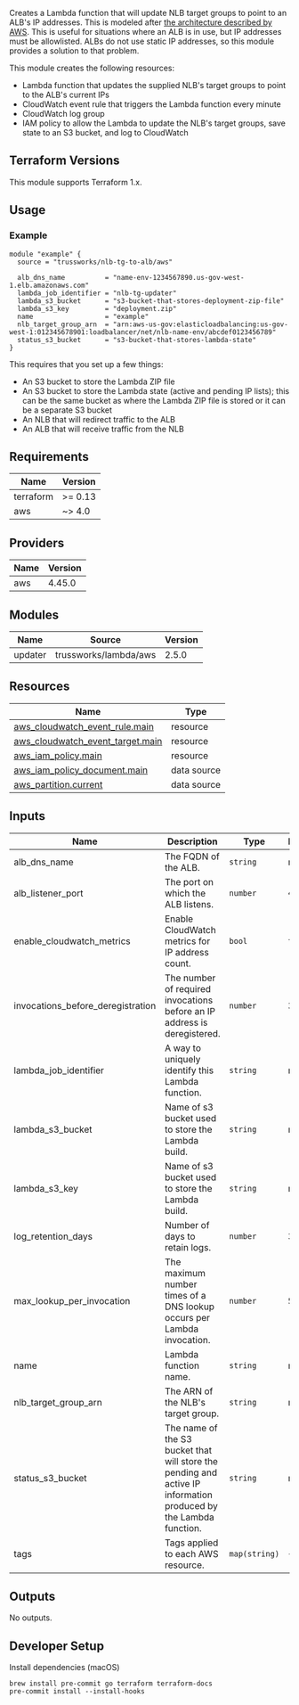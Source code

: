 Creates a Lambda function that will update NLB target groups to point to an
ALB's IP addresses. This is modeled after [the architecture described by
AWS](https://aws.amazon.com/blogs/networking-and-content-delivery/using-aws-lambda-to-enable-static-ip-addresses-for-application-load-balancers/).
This is useful for situations where an ALB is in use, but IP addresses must be
allowlisted. ALBs do not use static IP addresses, so this module provides a
solution to that problem.

This module creates the following resources:

- Lambda function that updates the supplied NLB's target groups to point to the
  ALB's current IPs
- CloudWatch event rule that triggers the Lambda function every minute
- CloudWatch log group
- IAM policy to allow the Lambda to update the NLB's target groups, save state
  to an S3 bucket, and log to CloudWatch

## Terraform Versions

This module supports Terraform 1.x.

## Usage

### Example

```hcl
module "example" {
  source = "trussworks/nlb-tg-to-alb/aws"

  alb_dns_name          = "name-env-1234567890.us-gov-west-1.elb.amazonaws.com"
  lambda_job_identifier = "nlb-tg-updater"
  lambda_s3_bucket      = "s3-bucket-that-stores-deployment-zip-file"
  lambda_s3_key         = "deployment.zip"
  name                  = "example"
  nlb_target_group_arn  = "arn:aws-us-gov:elasticloadbalancing:us-gov-west-1:012345678901:loadbalancer/net/nlb-name-env/abcdef0123456789"
  status_s3_bucket      = "s3-bucket-that-stores-lambda-state"
}
```

This requires that you set up a few things:

- An S3 bucket to store the Lambda ZIP file
- An S3 bucket to store the Lambda state (active and pending IP lists); this
  can be the same bucket as where the Lambda ZIP file is stored or it can be a
  separate S3 bucket
- An NLB that will redirect traffic to the ALB
- An ALB that will receive traffic from the NLB

<!-- BEGINNING OF PRE-COMMIT-TERRAFORM DOCS HOOK -->
## Requirements

| Name | Version |
|------|---------|
| terraform | >= 0.13 |
| aws | ~> 4.0 |

## Providers

| Name | Version |
|------|---------|
| aws | 4.45.0 |

## Modules

| Name | Source | Version |
|------|--------|---------|
| updater | trussworks/lambda/aws | 2.5.0 |

## Resources

| Name | Type |
|------|------|
| [aws_cloudwatch_event_rule.main](https://registry.terraform.io/providers/hashicorp/aws/latest/docs/resources/cloudwatch_event_rule) | resource |
| [aws_cloudwatch_event_target.main](https://registry.terraform.io/providers/hashicorp/aws/latest/docs/resources/cloudwatch_event_target) | resource |
| [aws_iam_policy.main](https://registry.terraform.io/providers/hashicorp/aws/latest/docs/resources/iam_policy) | resource |
| [aws_iam_policy_document.main](https://registry.terraform.io/providers/hashicorp/aws/latest/docs/data-sources/iam_policy_document) | data source |
| [aws_partition.current](https://registry.terraform.io/providers/hashicorp/aws/latest/docs/data-sources/partition) | data source |

## Inputs

| Name | Description | Type | Default | Required |
|------|-------------|------|---------|:--------:|
| alb\_dns\_name | The FQDN of the ALB. | `string` | n/a | yes |
| alb\_listener\_port | The port on which the ALB listens. | `number` | `443` | no |
| enable\_cloudwatch\_metrics | Enable CloudWatch metrics for IP address count. | `bool` | `true` | no |
| invocations\_before\_deregistration | The number of required invocations before an IP address is deregistered. | `number` | `3` | no |
| lambda\_job\_identifier | A way to uniquely identify this Lambda function. | `string` | n/a | yes |
| lambda\_s3\_bucket | Name of s3 bucket used to store the Lambda build. | `string` | n/a | yes |
| lambda\_s3\_key | Name of s3 bucket used to store the Lambda build. | `string` | n/a | yes |
| log\_retention\_days | Number of days to retain logs. | `number` | `30` | no |
| max\_lookup\_per\_invocation | The maximum number times of a DNS lookup occurs per Lambda invocation. | `number` | `50` | no |
| name | Lambda function name. | `string` | n/a | yes |
| nlb\_target\_group\_arn | The ARN of the NLB's target group. | `string` | n/a | yes |
| status\_s3\_bucket | The name of the S3 bucket that will store the pending and active IP information produced by the Lambda function. | `string` | n/a | yes |
| tags | Tags applied to each AWS resource. | `map(string)` | `{}` | no |

## Outputs

No outputs.
<!-- END OF PRE-COMMIT-TERRAFORM DOCS HOOK -->

## Developer Setup

Install dependencies (macOS)

```shell
brew install pre-commit go terraform terraform-docs
pre-commit install --install-hooks
```
